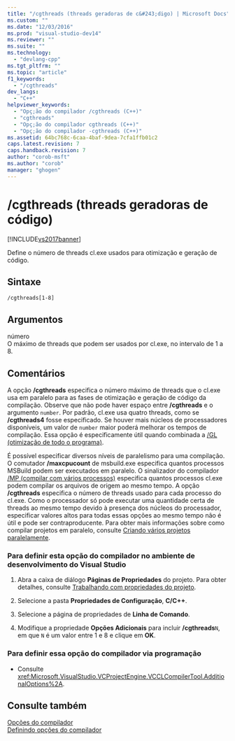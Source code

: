 ```yaml
---
title: "/cgthreads (threads geradoras de c&#243;digo) | Microsoft Docs"
ms.custom: ""
ms.date: "12/03/2016"
ms.prod: "visual-studio-dev14"
ms.reviewer: ""
ms.suite: ""
ms.technology: 
  - "devlang-cpp"
ms.tgt_pltfrm: ""
ms.topic: "article"
f1_keywords: 
  - "/cgthreads"
dev_langs: 
  - "C++"
helpviewer_keywords: 
  - "Opç;ão do compilador /cgthreads (C++)"
  - "cgthreads"
  - "Opç;ão do compilador cgthreads (C++)"
  - "Opç;ão do compilador -cgthreads (C++)"
ms.assetid: 64bc768c-6caa-4baf-9dea-7cfa1ffb01c2
caps.latest.revision: 7
caps.handback.revision: 7
author: "corob-msft"
ms.author: "corob"
manager: "ghogen"
---
```

# /cgthreads (threads geradoras de c&#243;digo)
[!INCLUDE[vs2017banner](../../assembler/inline/includes/vs2017banner.md)]

Define o número de threads cl.exe usados para otimização e geração de código.  
  
## Sintaxe  
  
```  
/cgthreads[1-8]  
```  
  
## Argumentos  
 número  
 O máximo de threads que podem ser usados por cl.exe, no intervalo de 1 a 8.  
  
## Comentários  
 A opção **\/cgthreads** especifica o número máximo de threads que o cl.exe usa em paralelo para as fases de otimização e geração de código da compilação.  Observe que não pode haver espaço entre **\/cgthreads** e o argumento `number`.  Por padrão, cl.exe usa quatro threads, como se **\/cgthreads4** fosse especificado.  Se houver mais núcleos de processadores disponíveis, um valor de `number` maior poderá melhorar os tempos de compilação.  Essa opção é especificamente útil quando combinada a [\/GL \(otimização de todo o programa\)](../../build/reference/gl-whole-program-optimization.md).  
  
 É possível especificar diversos níveis de paralelismo para uma compilação.  O comutador **\/maxcpucount** de msbuild.exe especifica quantos processos MSBuild podem ser executados em paralelo.  O sinalizador do compilador [\/MP \(compilar com vários processos\)](../../build/reference/mp-build-with-multiple-processes.md) especifica quantos processos cl.exe podem compilar os arquivos de origem ao mesmo tempo.  A opção **\/cgthreads** especifica o número de threads usado para cada processo do cl.exe.  Como o processador só pode executar uma quantidade certa de threads ao mesmo tempo devido à presença dos núcleos do processador, especificar valores altos para todas essas opções ao mesmo tempo não é útil e pode ser contraproducente.  Para obter mais informações sobre como compilar projetos em paralelo, consulte [Criando vários projetos paralelamente](../Topic/Building%20Multiple%20Projects%20in%20Parallel%20with%20MSBuild.md).  
  
### Para definir esta opção do compilador no ambiente de desenvolvimento do Visual Studio  
  
1.  Abra a caixa de diálogo **Páginas de Propriedades** do projeto.  Para obter detalhes, consulte [Trabalhando com propriedades do projeto](../../ide/working-with-project-properties.md).  
  
2.  Selecione a pasta **Propriedades de Configuração**, **C\/C\+\+**.  
  
3.  Selecione a página de propriedades de **Linha de Comando**.  
  
4.  Modifique a propriedade **Opções Adicionais** para incluir **\/cgthreads**`N`, em que `N` é um valor entre 1 e 8 e clique em **OK**.  
  
### Para definir essa opção do compilador via programação  
  
-   Consulte <xref:Microsoft.VisualStudio.VCProjectEngine.VCCLCompilerTool.AdditionalOptions%2A>.  
  
## Consulte também  
 [Opções do compilador](../../build/reference/compiler-options.md)   
 [Definindo opções do compilador](../Topic/Setting%20Compiler%20Options.md)